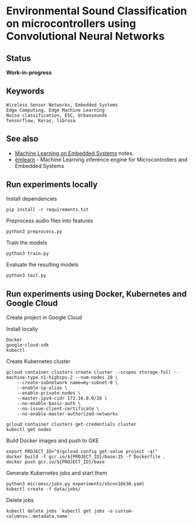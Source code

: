 
# Environmental Sound Classification on microcontrollers using Convolutional Neural Networks

## Status
**Work-in-progress**

## Keywords

    Wireless Sensor Networks, Embedded Systems
    Edge Computing, Edge Machine Learning
    Noise classification, ESC, Urbansounds
    Tensorflow, Keras, librosa

## See also

* [Machine Learning on Embedded Systems](https://github.com/jonnor/datascience-master/tree/master/embeddedml) notes.
* [emlearn](https://github.com/jonnor/emlearn) - Machine Learning inference engine for Microcontrollers and Embedded Systems


## Run experiments locally

Install dependencies

    pip install -r requirements.txt

Preprocess audio files into features

    python3 preprocess.py

Train the models

    python3 train.py

Evaluate the resulting models

    python3 test.py


## Run experiments using Docker, Kubernetes and Google Cloud

Create project in Google Cloud

Install locally

    Docker
    google-cloud-sdk
    kubectl

Create Kubernetes cluster

    gcloud container clusters create cluster --scopes storage-full --machine-type n1-highcpu-2 --num-nodes 10 \
        --create-subnetwork name=my-subnet-0 \
        --enable-ip-alias \
        --enable-private-nodes \
        --master-ipv4-cidr 172.16.0.0/28 \
        --no-enable-basic-auth \
        --no-issue-client-certificate \
        --no-enable-master-authorized-networks

    gcloud container clusters get-credentials cluster
    kubectl get nodes

Build Docker images and push to GKE

    export PROJECT_ID="$(gcloud config get-value project -q)"
    docker build -t gcr.io/${PROJECT_ID}/base:15 -f Dockerfile .
    docker push gcr.io/${PROJECT_ID}/base

Generate Kubernetes jobs and start them

    python3 microesc/jobs.py experiments/sbcnn16k30.yaml
    kubectl create -f data/jobs/

Delete jobs

    kubectl delete jobs `kubectl get jobs -o custom-columns=:.metadata.name`
